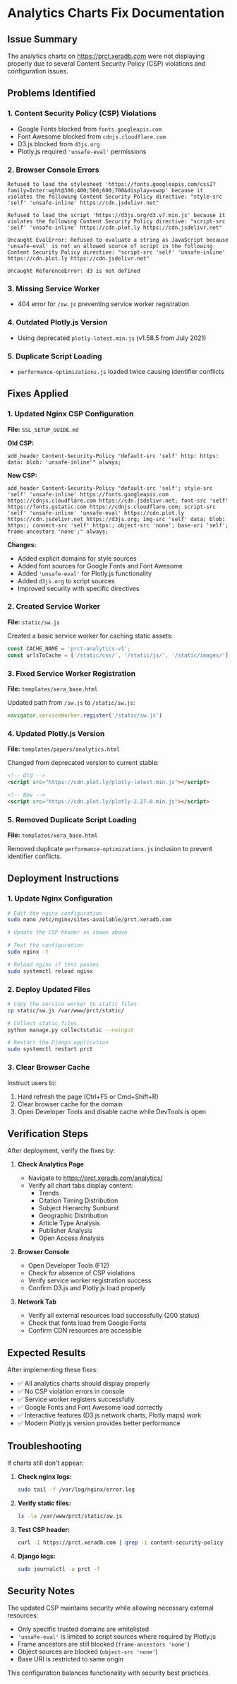 # Analytics Charts Fix Documentation

## Issue Summary

The analytics charts on https://prct.xeradb.com were not displaying properly due to several Content Security Policy (CSP) violations and configuration issues.

## Problems Identified

### 1. Content Security Policy (CSP) Violations
- Google Fonts blocked from `fonts.googleapis.com`
- Font Awesome blocked from `cdnjs.cloudflare.com`
- D3.js blocked from `d3js.org`
- Plotly.js required `'unsafe-eval'` permissions

### 2. Browser Console Errors
```
Refused to load the stylesheet 'https://fonts.googleapis.com/css2?family=Inter:wght@300;400;500;600;700&display=swap' because it violates the following Content Security Policy directive: "style-src 'self' 'unsafe-inline' https://cdn.jsdelivr.net"

Refused to load the script 'https://d3js.org/d3.v7.min.js' because it violates the following Content Security Policy directive: "script-src 'self' 'unsafe-inline' https://cdn.plot.ly https://cdn.jsdelivr.net"

Uncaught EvalError: Refused to evaluate a string as JavaScript because 'unsafe-eval' is not an allowed source of script in the following Content Security Policy directive: "script-src 'self' 'unsafe-inline' https://cdn.plot.ly https://cdn.jsdelivr.net"

Uncaught ReferenceError: d3 is not defined
```

### 3. Missing Service Worker
- 404 error for `/sw.js` preventing service worker registration

### 4. Outdated Plotly.js Version
- Using deprecated `plotly-latest.min.js` (v1.58.5 from July 2021)

### 5. Duplicate Script Loading
- `performance-optimizations.js` loaded twice causing identifier conflicts

## Fixes Applied

### 1. Updated Nginx CSP Configuration
**File:** `SSL_SETUP_GUIDE.md`

**Old CSP:**
```nginx
add_header Content-Security-Policy "default-src 'self' http: https: data: blob: 'unsafe-inline'" always;
```

**New CSP:**
```nginx
add_header Content-Security-Policy "default-src 'self'; style-src 'self' 'unsafe-inline' https://fonts.googleapis.com https://cdnjs.cloudflare.com https://cdn.jsdelivr.net; font-src 'self' https://fonts.gstatic.com https://cdnjs.cloudflare.com; script-src 'self' 'unsafe-inline' 'unsafe-eval' https://cdn.plot.ly https://cdn.jsdelivr.net https://d3js.org; img-src 'self' data: blob: https:; connect-src 'self' https:; object-src 'none'; base-uri 'self'; frame-ancestors 'none';" always;
```

**Changes:**
- Added explicit domains for style sources
- Added font sources for Google Fonts and Font Awesome
- Added `'unsafe-eval'` for Plotly.js functionality
- Added `d3js.org` to script sources
- Improved security with specific directives

### 2. Created Service Worker
**File:** `static/sw.js`

Created a basic service worker for caching static assets:
```javascript
const CACHE_NAME = 'prct-analytics-v1';
const urlsToCache = ['/static/css/', '/static/js/', '/static/images/'];
```

### 3. Fixed Service Worker Registration
**File:** `templates/xera_base.html`

Updated path from `/sw.js` to `/static/sw.js`:
```javascript
navigator.serviceWorker.register('/static/sw.js')
```

### 4. Updated Plotly.js Version
**File:** `templates/papers/analytics.html`

Changed from deprecated version to current stable:
```html
<!-- Old -->
<script src="https://cdn.plot.ly/plotly-latest.min.js"></script>

<!-- New -->
<script src="https://cdn.plot.ly/plotly-2.27.0.min.js"></script>
```

### 5. Removed Duplicate Script Loading
**File:** `templates/xera_base.html`

Removed duplicate `performance-optimizations.js` inclusion to prevent identifier conflicts.

## Deployment Instructions

### 1. Update Nginx Configuration
```bash
# Edit the nginx configuration
sudo nano /etc/nginx/sites-available/prct.xeradb.com

# Update the CSP header as shown above

# Test the configuration
sudo nginx -t

# Reload nginx if test passes
sudo systemctl reload nginx
```

### 2. Deploy Updated Files
```bash
# Copy the service worker to static files
cp static/sw.js /var/www/prct/static/

# Collect static files
python manage.py collectstatic --noinput

# Restart the Django application
sudo systemctl restart prct
```

### 3. Clear Browser Cache
Instruct users to:
1. Hard refresh the page (Ctrl+F5 or Cmd+Shift+R)
2. Clear browser cache for the domain
3. Open Developer Tools and disable cache while DevTools is open

## Verification Steps

After deployment, verify the fixes by:

1. **Check Analytics Page**
   - Navigate to https://prct.xeradb.com/analytics/
   - Verify all chart tabs display content:
     - Trends
     - Citation Timing Distribution
     - Subject Hierarchy Sunburst
     - Geographic Distribution
     - Article Type Analysis
     - Publisher Analysis
     - Open Access Analysis

2. **Browser Console**
   - Open Developer Tools (F12)
   - Check for absence of CSP violations
   - Verify service worker registration success
   - Confirm D3.js and Plotly.js load properly

3. **Network Tab**
   - Verify all external resources load successfully (200 status)
   - Check that fonts load from Google Fonts
   - Confirm CDN resources are accessible

## Expected Results

After implementing these fixes:
- ✅ All analytics charts should display properly
- ✅ No CSP violation errors in console
- ✅ Service worker registers successfully
- ✅ Google Fonts and Font Awesome load correctly
- ✅ Interactive features (D3.js network charts, Plotly maps) work
- ✅ Modern Plotly.js version provides better performance

## Troubleshooting

If charts still don't appear:

1. **Check nginx logs:**
   ```bash
   sudo tail -f /var/log/nginx/error.log
   ```

2. **Verify static files:**
   ```bash
   ls -la /var/www/prct/static/sw.js
   ```

3. **Test CSP header:**
   ```bash
   curl -I https://prct.xeradb.com | grep -i content-security-policy
   ```

4. **Django logs:**
   ```bash
   sudo journalctl -u prct -f
   ```

## Security Notes

The updated CSP maintains security while allowing necessary external resources:
- Only specific trusted domains are whitelisted
- `'unsafe-eval'` is limited to script sources where required by Plotly.js
- Frame ancestors are still blocked (`frame-ancestors 'none'`)
- Object sources are blocked (`object-src 'none'`)
- Base URI is restricted to same origin

This configuration balances functionality with security best practices. 